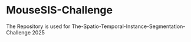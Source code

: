 # MouseSIS-Challenge
The Repository is used for The-Spatio-Temporal-Instance-Segmentation-Challenge 2025
